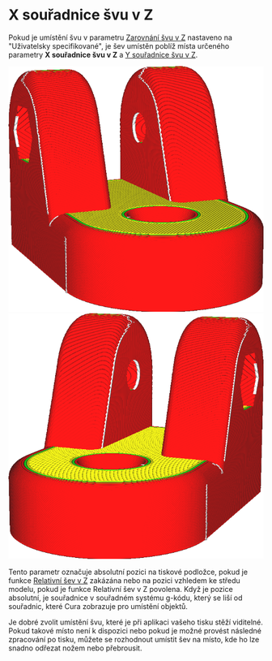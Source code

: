 X souřadnice švu v Z
====
Pokud je umístění švu v parametru [Zarovnání švu v Z](z_seam_type.md) nastaveno na "Uživatelsky specifikované", je šev umístěn poblíž místa určeného parametry **X souřadnice švu v Z** a [Y souřadnice švu v Z](z_seam_y.md).

![Šev je umístěn na levé straně](../../../articles/images/z_seam_x_left.png)
![Šev je umístěn na pravé straně](../../../articles/images/z_seam_x_right.png)

Tento parametr označuje absolutní pozici na tiskové podložce, pokud je funkce [Relativní šev v Z](z_seam_relative.md) zakázána nebo na pozici vzhledem ke středu modelu, pokud je funkce Relativní šev v Z povolena. Když je pozice absolutní, je souřadnice v souřadném systému g-kódu, který se liší od souřadnic, které Cura zobrazuje pro umístění objektů.

Je dobré zvolit umístění švu, které je při aplikaci vašeho tisku stěží viditelné. Pokud takové místo není k dispozici nebo pokud je možné provést následné zpracování po tisku, můžete se rozhodnout umístit šev na místo, kde ho lze snadno odřezat nožem nebo přebrousit.
